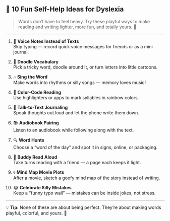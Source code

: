 ## 🎉 10 Fun Self-Help Ideas for Dyslexia

> Words don’t have to feel heavy. Try these playful ways to make reading and writing lighter, more fun, and totally yours. 💙

---

1. 🎤 **Voice Notes Instead of Texts**  
   Skip typing — record quick voice messages for friends or as a mini journal.  

2. 🎨 **Doodle Vocabulary**  
   Pick a tricky word, doodle around it, or turn letters into little cartoons.  

3. 🎶 **Sing the Word**  
   Make words into rhythms or silly songs — memory loves music!  

4. 🌈 **Color-Code Reading**  
   Use highlighters or apps to mark syllables in rainbow colors.  

5. 📝 **Talk-to-Text Journaling**  
   Speak thoughts out loud and let the phone write them down.  

6. 📚 **Audiobook Pairing**  
   Listen to an audiobook while following along with the text.  

7. 🔍 **Word Hunts**  
   Choose a “word of the day” and spot it in signs, online, or packaging.  

8. 🤝 **Buddy Read Aloud**  
   Take turns reading with a friend — a page each keeps it light.  

9. 🌀 **Mind Map Movie Plots**  
   After a movie, sketch a goofy mind map of the story instead of writing.  

10. 😂 **Celebrate Silly Mistakes**  
   Keep a “funny typo wall” — mistakes can be inside jokes, not stress.  

---

💡 **Tip:** None of these are about being perfect. They’re about making words playful, colorful, and yours. 🌟
